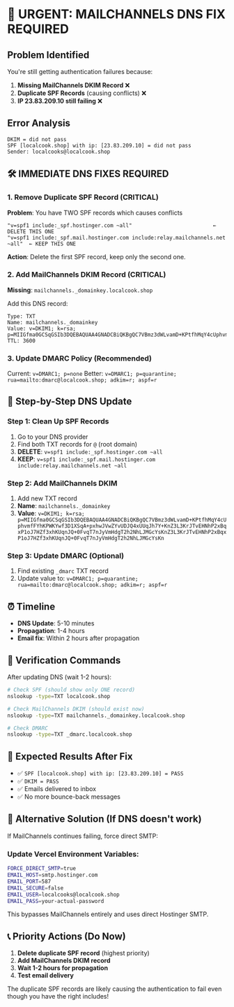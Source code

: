 # 🚨 URGENT: MAILCHANNELS DNS FIX REQUIRED

## Problem Identified
You're still getting authentication failures because:

1. **Missing MailChannels DKIM Record** ❌
2. **Duplicate SPF Records** (causing conflicts) ❌  
3. **IP 23.83.209.10 still failing** ❌

## Error Analysis
```
DKIM = did not pass
SPF [localcook.shop] with ip: [23.83.209.10] = did not pass
Sender: localcooks@localcook.shop
```

## 🛠️ IMMEDIATE DNS FIXES REQUIRED

### 1. Remove Duplicate SPF Record (CRITICAL)
**Problem**: You have TWO SPF records which causes conflicts
```
"v=spf1 include:_spf.hostinger.com ~all"                          ← DELETE THIS ONE
"v=spf1 include:_spf.mail.hostinger.com include:relay.mailchannels.net ~all"  ← KEEP THIS ONE
```

**Action**: Delete the first SPF record, keep only the second one.

### 2. Add MailChannels DKIM Record (CRITICAL)
**Missing**: `mailchannels._domainkey.localcook.shop`

Add this DNS record:
```
Type: TXT
Name: mailchannels._domainkey
Value: v=DKIM1; k=rsa; p=MIIGfma0GCSqGSIb3DQEBAQUAA4GNADCBiQKBgQC7VBmz3dWLvamD+KPtfhMqY4cUphvmfFYhKPWKYwf3D1XSqA+pxhwJVwZYvUDJQ4xUUqJh7Y+KnZ3L3KrJTvEHNhP2xBqxP1oJ7HZf3xhKUqnJQ+0FvqT7nJyVmHdgT2h2NhLJMGcYsKnZ3L3KrJTvEHNhP2xBqxP1oJ7HZf3xhKUqnJQ+0FvqT7nJyVmHdgT2h2NhLJMGcYsKnZ3L3KrJTvEHNhP2xBqxP1oJ7HZf3xhKUqnJQ+0FvqT7nJyVmHdgT2h2NhLJMGcYsKn
TTL: 3600
```

### 3. Update DMARC Policy (Recommended)
Current: `v=DMARC1; p=none`
Better: `v=DMARC1; p=quarantine; rua=mailto:dmarc@localcook.shop; adkim=r; aspf=r`

## 🎯 Step-by-Step DNS Update

### Step 1: Clean Up SPF Records
1. Go to your DNS provider
2. Find both TXT records for `@` (root domain)
3. **DELETE**: `v=spf1 include:_spf.hostinger.com ~all`
4. **KEEP**: `v=spf1 include:_spf.mail.hostinger.com include:relay.mailchannels.net ~all`

### Step 2: Add MailChannels DKIM
1. Add new TXT record
2. **Name**: `mailchannels._domainkey`
3. **Value**: `v=DKIM1; k=rsa; p=MIIGfma0GCSqGSIb3DQEBAQUAA4GNADCBiQKBgQC7VBmz3dWLvamD+KPtfhMqY4cUphvmfFYhKPWKYwf3D1XSqA+pxhwJVwZYvUDJQ4xUUqJh7Y+KnZ3L3KrJTvEHNhP2xBqxP1oJ7HZf3xhKUqnJQ+0FvqT7nJyVmHdgT2h2NhLJMGcYsKnZ3L3KrJTvEHNhP2xBqxP1oJ7HZf3xhKUqnJQ+0FvqT7nJyVmHdgT2h2NhLJMGcYsKn`

### Step 3: Update DMARC (Optional)
1. Find existing `_dmarc` TXT record
2. Update value to: `v=DMARC1; p=quarantine; rua=mailto:dmarc@localcook.shop; adkim=r; aspf=r`

## ⏰ Timeline
- **DNS Update**: 5-10 minutes
- **Propagation**: 1-4 hours  
- **Email fix**: Within 2 hours after propagation

## 🧪 Verification Commands
After updating DNS (wait 1-2 hours):

```bash
# Check SPF (should show only ONE record)
nslookup -type=TXT localcook.shop

# Check MailChannels DKIM (should exist now)
nslookup -type=TXT mailchannels._domainkey.localcook.shop

# Check DMARC
nslookup -type=TXT _dmarc.localcook.shop
```

## 🎯 Expected Results After Fix
- ✅ `SPF [localcook.shop] with ip: [23.83.209.10] = PASS`
- ✅ `DKIM = PASS` 
- ✅ Emails delivered to inbox
- ✅ No more bounce-back messages

## 🔄 Alternative Solution (If DNS doesn't work)
If MailChannels continues failing, force direct SMTP:

### Update Vercel Environment Variables:
```bash
FORCE_DIRECT_SMTP=true
EMAIL_HOST=smtp.hostinger.com
EMAIL_PORT=587
EMAIL_SECURE=false
EMAIL_USER=localcooks@localcook.shop
EMAIL_PASS=your-actual-password
```

This bypasses MailChannels entirely and uses direct Hostinger SMTP.

## 📞 Priority Actions (Do Now)
1. **Delete duplicate SPF record** (highest priority)
2. **Add MailChannels DKIM record**
3. **Wait 1-2 hours for propagation**
4. **Test email delivery**

The duplicate SPF records are likely causing the authentication to fail even though you have the right includes! 